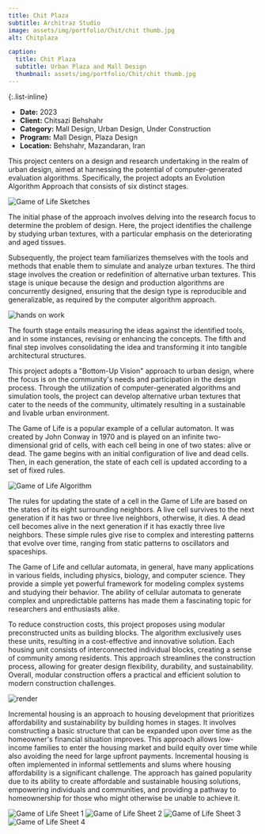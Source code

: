 ```yaml
---
title: Chit Plaza
subtitle: Architraz Studio
image: assets/img/portfolio/Chit/chit thumb.jpg
alt: Chitplaza

caption:
  title: Chit Plaza
  subtitle: Urban Plaza and Mall Design
  thumbnail: assets/img/portfolio/Chit/chit thumb.jpg
---
```

{:.list-inline}

- **Date:** 2023
- **Client:** Chitsazi Behshahr
- **Category:** Mall Design, Urban Design, Under Construction 
- **Program:** Mall Design, Plaza Design
- **Location:** Behshahr, Mazandaran, Iran

This project centers on a design and research undertaking in the realm of urban design, aimed at harnessing the potential of computer-generated evaluation algorithms. Specifically, the project adopts an Evolution Algorithm Approach that consists of six distinct stages.

<img src="assets/img/portfolio/gameoflife/sketches.gif" alt="Game of Life Sketches">

The initial phase of the approach involves delving into the research focus to determine the problem of design. Here, the project identifies the challenge by studying urban textures, with a particular emphasis on the deteriorating and aged tissues.

Subsequently, the project team familiarizes themselves with the tools and methods that enable them to simulate and analyze urban textures. The third stage involves the creation or redefinition of alternative urban textures. This stage is unique because the design and production algorithms are concurrently designed, ensuring that the design type is reproducible and generalizable, as required by the computer algorithm approach.

<img src="assets/img/portfolio/gameoflife/theclass.jpg" alt="hands on work">


The fourth stage entails measuring the ideas against the identified tools, and in some instances, revising or enhancing the concepts. The fifth and final step involves consolidating the idea and transforming it into tangible architectural structures.

This project adopts a "Bottom-Up Vision" approach to urban design, where the focus is on the community's needs and participation in the design process. Through the utilization of computer-generated algorithms and simulation tools, the project can develop alternative urban textures that cater to the needs of the community, ultimately resulting in a sustainable and livable urban environment.

The Game of Life is a popular example of a cellular automaton. It was created by John Conway in 1970 and is played on an infinite two-dimensional grid of cells, with each cell being in one of two states: alive or dead. The game begins with an initial configuration of live and dead cells. Then, in each generation, the state of each cell is updated according to a set of fixed rules.

<img src="assets/img/portfolio/gameoflife/alg.jpg" alt="Game of Life Algorithm">

The rules for updating the state of a cell in the Game of Life are based on the states of its eight surrounding neighbors. A live cell survives to the next generation if it has two or three live neighbors, otherwise, it dies. A dead cell becomes alive in the next generation if it has exactly three live neighbors. These simple rules give rise to complex and interesting patterns that evolve over time, ranging from static patterns to oscillators and spaceships.

The Game of Life and cellular automata, in general, have many applications in various fields, including physics, biology, and computer science. They provide a simple yet powerful framework for modeling complex systems and studying their behavior. The ability of cellular automata to generate complex and unpredictable patterns has made them a fascinating topic for researchers and enthusiasts alike.

To reduce construction costs, this project proposes using modular preconstructed units as building blocks. The algorithm exclusively uses these units, resulting in a cost-effective and innovative solution. Each housing unit consists of interconnected individual blocks, creating a sense of community among residents. This approach streamlines the construction process, allowing for greater design flexibility, durability, and sustainability. Overall, modular construction offers a practical and efficient solution to modern construction challenges.

<img src="assets/img/portfolio/gameoflife/render1.jpg" alt="render">

Incremental housing is an approach to housing development that prioritizes affordability and sustainability by building homes in stages. It involves constructing a basic structure that can be expanded upon over time as the homeowner's financial situation improves. This approach allows low-income families to enter the housing market and build equity over time while also avoiding the need for large upfront payments. Incremental housing is often implemented in informal settlements and slums where housing affordability is a significant challenge. The approach has gained popularity due to its ability to create affordable and sustainable housing solutions, empowering individuals and communities, and providing a pathway to homeownership for those who might otherwise be unable to achieve it.

<img src="assets/img/portfolio/gameoflife/sheet1.jpg" alt="Game of Life Sheet 1">
<img src="assets/img/portfolio/gameoflife/sheet2.jpg" alt="Game of Life Sheet 2">
<img src="assets/img/portfolio/gameoflife/sheet3.jpg" alt="Game of Life Sheet 3">
<img src="assets/img/portfolio/gameoflife/sheet4.jpg" alt="Game of Life Sheet 4">
